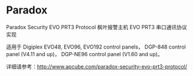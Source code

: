 # Paradox
Paradox Security EVO PRT3 Protocol
枫叶报警主机 EVO PRT3 串口通讯协议实现

适用于  Digiplex EVO48, EVO96, EVO192 control panels， DGP-848 control panel (V4.11 and up)， DGP-NE96 control panel (V1.60 and up)。

详细请参考：http://www.apcube.com/paradox-security-evo-prt3-protocol/

